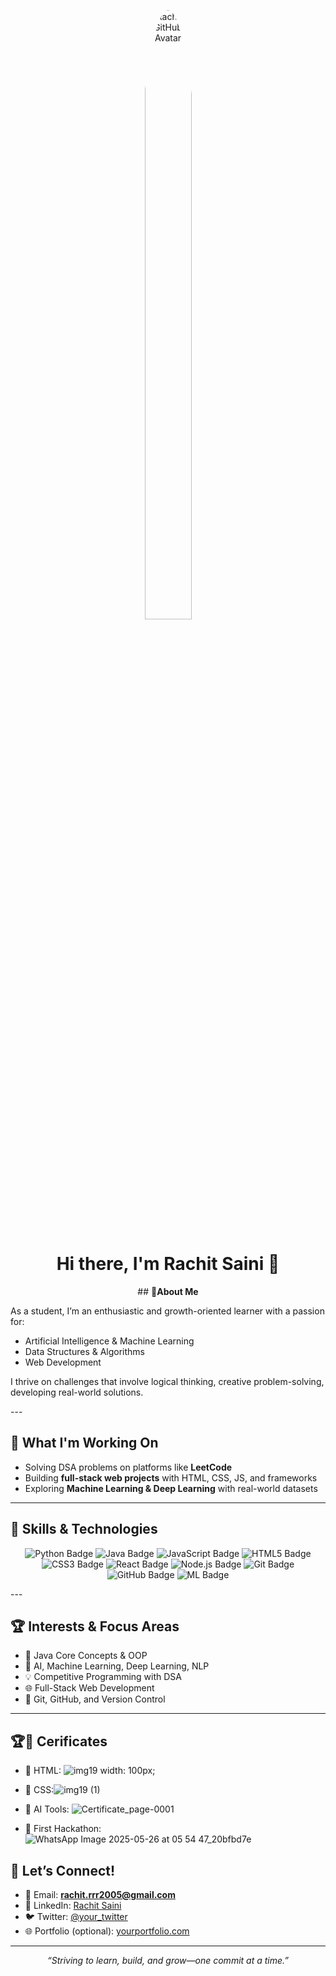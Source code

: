 <p align="center">
  <img src="https://github.com/Rachit0910d.png" alt="Rachit's GitHub Avatar" style="width:50%; max-width:150px; border-radius:50%;" />
</p>

<h1 align="center">Hi there, I'm Rachit Saini 👋</h1>

<p align="center">
## 💼<strong>About Me</strong></p>
<p>
As a student, I’m an enthusiastic and growth-oriented learner with a passion for:
  
- Artificial Intelligence & Machine Learning  
- Data Structures & Algorithms  
- Web Development  

I thrive on challenges that involve 
                                    logical thinking, 
                                    creative problem-solving, 
                                    developing real-world solutions.

---</p>

## 🚀 What I'm Working On
- Solving DSA problems on platforms like **LeetCode**
- Building **full-stack web projects** with HTML, CSS, JS, and frameworks
- Exploring **Machine Learning & Deep Learning** with real-world datasets

---

## 🧰 Skills & Technologies

<p align="center">
  <img src="https://img.shields.io/badge/Python-3776AB?style=for-the-badge&logo=python&logoColor=white" alt="Python Badge" />
  <img src="https://img.shields.io/badge/Java-007396?style=for-the-badge&logo=java&logoColor=white" alt="Java Badge" />
  <img src="https://img.shields.io/badge/JavaScript-F7DF1E?style=for-the-badge&logo=javascript&logoColor=black" alt="JavaScript Badge" />
  <img src="https://img.shields.io/badge/HTML5-E34F26?style=for-the-badge&logo=html5&logoColor=white" alt="HTML5 Badge" />
  <img src="https://img.shields.io/badge/CSS3-1572B6?style=for-the-badge&logo=css3&logoColor=white" alt="CSS3 Badge" />
  <img src="https://img.shields.io/badge/React-20232A?style=for-the-badge&logo=react&logoColor=61DAFB" alt="React Badge" />
  <img src="https://img.shields.io/badge/Node.js-339933?style=for-the-badge&logo=nodedotjs&logoColor=white" alt="Node.js Badge" />
  <img src="https://img.shields.io/badge/Git-F05032?style=for-the-badge&logo=git&logoColor=white" alt="Git Badge" />
  <img src="https://img.shields.io/badge/GitHub-181717?style=for-the-badge&logo=github&logoColor=white" alt="GitHub Badge" />
  <img src="https://img.shields.io/badge/Machine_Learning-FF6F00?style=for-the-badge&logo=tensorflow&logoColor=white" alt="ML Badge" />
</p>
---

## 🏆 Interests & Focus Areas
- 📘 Java Core Concepts & OOP
- 🧠 AI, Machine Learning, Deep Learning, NLP
- 💡 Competitive Programming with DSA
- 🌐 Full-Stack Web Development
- 🔧 Git, GitHub, and Version Control

---

## 🏆🚀 Cerificates

- 📧 HTML: ![img19](https://github.com/user-attachments/assets/87afb9f7-4688-444c-9225-ae64eeb92c4f) width: 100px; 

- 📧 CSS:![img19 (1)](https://github.com/user-attachments/assets/37254b1f-b4f7-4763-9886-aab3f5b04f87)

- 📧 AI Tools: ![Certificate_page-0001](https://github.com/user-attachments/assets/8987f4b5-e017-4a1e-8504-cda87bcd7a67)

- 📧 First Hackathon: ![WhatsApp Image 2025-05-26 at 05 54 47_20bfbd7e](https://github.com/user-attachments/assets/ea696be9-b706-47fa-8204-2a25d4db73e6)


## 🤝 Let’s Connect!
- 📧 Email: **rachit.rrr2005@gmail.com**  
- 💼 LinkedIn: [Rachit Saini](www.linkedin.com/in/rachit-saini-61638b318)  
- 🐦 Twitter: [@your_twitter](https://twitter.com/your_twitter)  
- 🌐 Portfolio (optional): [yourportfolio.com](https://yourportfolio.com)

---

<p align="center">
  <i>“Striving to learn, build, and grow—one commit at a time.”</i>
</p>
